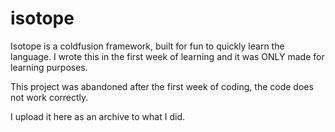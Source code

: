 isotope
=======

Isotope is a coldfusion framework, built for fun to quickly learn the language. I wrote this in the first week of learning and it was ONLY made for learning purposes.

This project was abandoned after the first week of coding, the code does not work correctly.

I upload it here as an archive to what I did.
